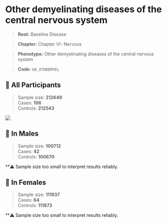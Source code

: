 # Other demyelinating diseases of the central nervous system

> **Root:** Baseline Disease  

> **Chapter:** Chapter VI- Nervous  

> **Phenotype:** Other demyelinating diseases of the central nervous system  

> **Code:** `G6_OTHDEMYEL`

## 🧪 All Participants  
> Sample size: **212649**  
> Cases: **106**  
> Controls: **212543**
<img src="/Disease/Figures/ALL/Incidence/G6_OTHDEMYEL.png"/>
<CsvTable src="/public/Disease/Data/ALL/Incidence/COX_G6_OTHDEMYEL.csv" label="🔍 View full results" />

## 👨 In Males  
> Sample size: **100712**  
> Cases: **42**  
> Controls: **100670**

**⚠️ Sample size too small to interpret results reliably.


## 👩 In Females  
> Sample size: **111937**  
> Cases: **64**  
> Controls: **111873**

**⚠️ Sample size too small to interpret results reliably.

